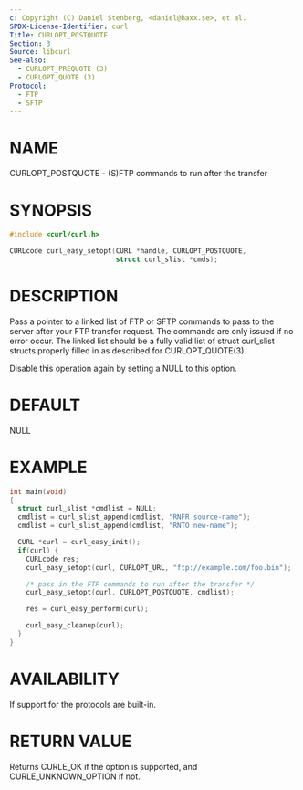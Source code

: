 ```yaml
---
c: Copyright (C) Daniel Stenberg, <daniel@haxx.se>, et al.
SPDX-License-Identifier: curl
Title: CURLOPT_POSTQUOTE
Section: 3
Source: libcurl
See-also:
  - CURLOPT_PREQUOTE (3)
  - CURLOPT_QUOTE (3)
Protocol:
  - FTP
  - SFTP
---
```


# NAME

CURLOPT_POSTQUOTE - (S)FTP commands to run after the transfer

# SYNOPSIS

~~~c
#include <curl/curl.h>

CURLcode curl_easy_setopt(CURL *handle, CURLOPT_POSTQUOTE,
                          struct curl_slist *cmds);
~~~

# DESCRIPTION

Pass a pointer to a linked list of FTP or SFTP commands to pass to the server
after your FTP transfer request. The commands are only issued if no error
occur. The linked list should be a fully valid list of struct curl_slist
structs properly filled in as described for CURLOPT_QUOTE(3).

Disable this operation again by setting a NULL to this option.

# DEFAULT

NULL

# EXAMPLE

~~~c
int main(void)
{
  struct curl_slist *cmdlist = NULL;
  cmdlist = curl_slist_append(cmdlist, "RNFR source-name");
  cmdlist = curl_slist_append(cmdlist, "RNTO new-name");

  CURL *curl = curl_easy_init();
  if(curl) {
    CURLcode res;
    curl_easy_setopt(curl, CURLOPT_URL, "ftp://example.com/foo.bin");

    /* pass in the FTP commands to run after the transfer */
    curl_easy_setopt(curl, CURLOPT_POSTQUOTE, cmdlist);

    res = curl_easy_perform(curl);

    curl_easy_cleanup(curl);
  }
}
~~~

# AVAILABILITY

If support for the protocols are built-in.

# RETURN VALUE

Returns CURLE_OK if the option is supported, and CURLE_UNKNOWN_OPTION if not.
